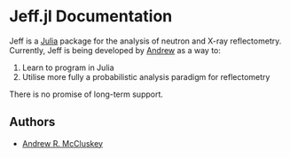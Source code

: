 # Jeff.jl Documentation

Jeff is a [Julia](https://julialang.org) package for the analysis of neutron and X-ray reflectometry.
Currently, Jeff is being developed by [Andrew](#Authors) as a way to: 
1. Learn to program in Julia
2. Utilise more fully a probabilistic analysis paradigm for reflectometry

There is no promise of long-term support.

## Authors

- [Andrew R. McCluskey](https://mccluskey.scot)